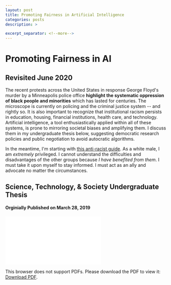 ```yaml
---
layout: post
title: Promoting Fairness in Artificial Intelligence
categories: posts
description: >

excerpt_separator: <!--more-->
---
```

# Promoting Fairness in AI
## Revisited June 2020

The recent protests across the United States in response George Floyd's murder by a Minneapolis police office **highlight the systematic oppression of black people and minorities** which has lasted for centuries. The microscope is currently on policing and the criminal justice system -- and rightly so. It is also important to recognize that institutional racism persists in education, housing, financial institutions, health care, and technology. Artificial intelligence, a tool enthusiastically applied within all of these systems, is prone to mirroring societal biases and amplifying them. I discuss them in my undergraduate thesis below, suggesting democratic research policies and public negotiation to avoid autocratic algorithms. 

 In the meantime, I'm starting with [this anti-racist guide](https://tinyurl.com/antiracistresourceguide). As a white male, I am _extremely_ privileged. I cannot understand the difficulties and disadvantages of the other groups because _I have benefited from them_. I must take it upon myself to stay informed. I must act as an ally and advocate no matter the circumstances.

## Science, Technology, & Society Undergraduate Thesis 
#### Orginially Published on March 28, 2019
<object data="../../assets/STS_Thesis_Wilson.pdf" type="application/pdf" width="100%" height="800px">
    <embed src="../../assets/STS_Thesis_Wilson.pdf">
        <p>This browser does not support PDFs. Please download the PDF to view it: <a href="../../assets/STS_Thesis_Wilson.pdf">Download PDF</a>.</p>
    </embed>
</object>


